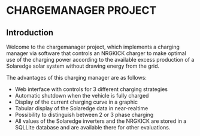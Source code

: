 # CHARGEMANAGER PROJECT 
## Introduction
Welcome to the chargemanager project, which implements a charging manager via software that controls an NRGKICK charger to make optimal use of the charging power according to the available excess production of a Solaredge solar system without drawing energy from the grid.

The advantages of this charging manager are as follows:

* Web interface with controls for 3 different charging strategies
* Automatic shutdown when the vehicle is fully charged
* Display of the current charging curve in a graphic
* Tabular display of the Solaredge data in near-realtime
* Possibility to distinguish between 2 or 3 phase charging
* All values of the Solaredge inverters and the NRGKICK are stored in a SQLLite database and are available there for other evaluations.
